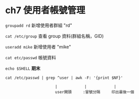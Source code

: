 # ch7 使用者帳號管理

`groupadd rd` 新增使用者群組 "rd"

`cat /etc/group` 查看 group 資料(群組名稱，GID)

`useradd mike` 新增使用者 "mike"

`cat etc/passwd` 帳號資料

`echo $SHELL` **期末**

`cat /etc/passwd | grep ^user | awk -F: '{print $NF}'`
  
                          |            |            |
                          user開頭     :冒號分隔     印出最後一個
